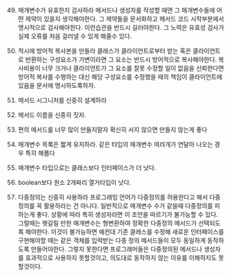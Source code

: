 49. 매개변수가 유효한지 검사하라
메서드나 생성자를 작성할 때면 그 매개변수들에 어떤 제약이 있을지 생각해야한다. 그 제약들을
문서화하고 메서드 코드 시작부분에서 명시적으로 검사해야한다. 이런습관을 반드시 길러야한다.
그 노력은 유효성 검사가 실제 오류를 처음 걸러낼 수 있게 해줄수 있다.
50. 적시에 방어적 복사본을 만들라
클래스가 클라이언트로부터 받는 혹은 클라이언트로 반환하는 구성요소가 가변이라면
그 요소는 반드시 방어적으로 복사해야한다. 복사비용이 너무 크거나 클라이언트가 그 요소를 잘못
수정할 일이 없음을 신뢰한다면 방어적 복사를 수행하는 대신 해당 구성요소를 수정했을 때의
책임이 클라이언트에 있음을 문서에 명시하도록하자.

51. 메서드 시그니처를 신중히 설계하라
1. 메서드 이름을 신중히 짓자.
2. 편의 메서드를 너무 많이 만들지말자 확신히 서지 않으면 만들지 않는게 좋다
3. 매개변수 목록은 짧게 유지하라. 같은 타입의 매개변수 여러개가 연달아 나오는 경우 특히 해롭다
4. 매개변수 타입으로는 클래스보다 인터페이스가 더 낫다.
5. boolean보다 원소 2개짜리 열거타입이 낫다.

52. 다중정의는 신중히 사용하라
프로그래밍 언어가 다중정의를 허용한다고 해서 다중정의를 꼭 활용하라는 건 아니다.
일반적으로 매개변수 수가 같을때 다중정의를 피하는게 좋다.
상황에 따라 특히 생성자라면 이 조언을 따르기가 불가능할 수 있다.
그럴때는 헷갈릴 만한 매개변수는 형변환하여 정확한 다중정의 메서드가 선택되도록 해야한다.
이것이 불가능하면 예컨대 기존 클래스를 수정해 새로운 인터페이스를 구현해야할 때는
같은 객체를 입력받는 다중 정의 메서드들이 모두 동일하게 동작하도록 만들어야한다.
그렇지 못한다면 프로그래머들은 다중정의된 메서드나 생성자를 효과적으로 사용하지 못할것이고,
의도대로 동작하지 않는 이유를 이해하지도 못할것이다.